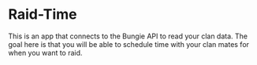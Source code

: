 # Raid-Time
This is an app that connects to the Bungie API to read your clan data. The goal here is that you will be able to schedule time with your clan mates for when you want to raid. 
